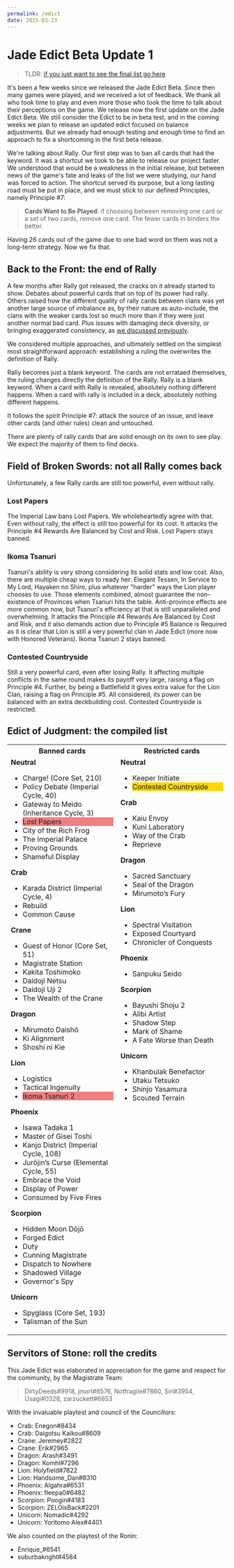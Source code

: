 ```yaml
---
permalink: /edict
date: 2015-03-23
---
```


# Jade Edict Beta Update 1

> TLDR: [if you just want to see the final list go here](#edict-of-judgment-the-compiled-list)

It's been a few weeks since we released the Jade Edict Beta. Since then many games were played, and we received a lot of feedback. We thank all who took time to play and even more those who took the time to talk about their perceptions on the game. We release now the first update on the Jade Edict Beta. We still consider the Edict to be in beta test, and in the coming weeks we plan to release an updated edict focused on balance adjustments. But we already had enough testing and enough time to find an approach to fix a shortcoming in the first beta release.

We're talking about Rally. Our first step was to ban all cards that had the keyword. It was a shortcut we took to be able to release our project faster. We understood that would be a weakness in the initial release, but between news of the game's fate and leaks of the list we were studying, our hand was forced to action. The shortcut served its purpose, but a long lasting road must be put in place, and we must stick to our defined Principles, namely Principle #7:

> **Cards Want to Be Played**: if choosing between removing one card or a set of two cards, remove one card. The fewer cards in binders the better.

Having 26 cards out of the game due to one bad word on them was not a long-term strategy. Now we fix that.

## Back to the Front: the end of Rally

A few months after Rally got released, the cracks on it already started to show. Debates about powerful cards that on top of its power had rally. Others raised how the different quality of rally cards between clans was yet another large source of imbalance as, by their nature as auto-include, the clans with the weaker cards lost so much more than if they were just another normal bad card. Plus issues with damaging deck diversity, or bringing exaggerated consistency, as [we discussed previously](edict-2021-02.md).

We considered multiple approaches, and ultimately settled on the simplest most straightforward approach: establishing a ruling the overwrites the definition of Rally.

Rally becomes just a blank keyword. The cards are not errataed themselves, the ruling changes directly the definition of the Rally. Rally is a blank keyword. When a card with Rally is revealed, absolutely nothing different happens. When a card with rally is included in a deck, absolutely nothing different happens.

It follows the spirit Principle #7: attack the source of an issue, and leave other cards (and other rules) clean and untouched.

There are plenty of rally cards that are solid enough on its own to see play. We expect the majority of them to find decks.

## Field of Broken Swords: not all Rally comes back

Unfortunately, a few Rally cards are still too powerful, even without rally.

### Lost Papers

The Imperial Law bans Lost Papers. We wholeheartedly agree with that. Even without rally, the effect is still too powerful for its cost. It attacks the Principle #4 Rewards Are Balanced by Cost and Risk. Lost Papers stays banned.

### Ikoma Tsanuri

Tsanuri's ability is very strong considering its solid stats and low cost. Also, there are multiple cheap ways to ready her: Elegant Tessen, In Service to My Lord, Hayaken no Shiro, plus whatever "harder" ways the Lion player chooses to use. Those elements combined, almost guarantee the non-existence of Provinces when Tsanuri hits the table. Anti-province effects are more common now, but Tsanuri's efficiency at that is still unparalleled and overwhelming. It attacks the Principle #4 Rewards Are Balanced by Cost and Risk, and it also demands action due to Principle #5 Balance is Required as it is clear that Lion is still a very powerful clan in Jade Edict (more now with Honored Veterans). Ikoma Tsanuri 2 stays banned.

### Contested Countryside

Still a very powerful card, even after losing Rally. It affecting multiple conflicts in the same round makes its payoff very large, raising a flag on Principle #4. Further, by being a Battlefield it gives extra value for the Lion Clan, raising a flag on Principle #5. All considered, its power can be balanced with an extra deckbuilding cost. Contested Countryside is restricted.

## Edict of Judgment: the compiled list

<table>
    <tr> 
        <th>Banned cards</th>
        <th>Restricted cards</th> 
    </tr>
    <tr>
        <td style="width:50%;vertical-align: top;">
            <strong>Neutral</strong>
            <ul>
                <li>Charge! (Core Set, 210)</li>
                <li>Policy Debate (Imperial Cycle, 40)</li>
                <li>Gateway to Meido (Inheritance Cycle, 3)</li>
                <li style="background-color: #f08080;">Lost Papers</li>
                <li>City of the Rich Frog</li>
                <li>The Imperial Palace</li>
                <li>Proving Grounds</li>
                <li>Shameful Display</li>
            </ul>
            <strong>Crab</strong>
            <ul>
                <li>Karada District (Imperial Cycle, 4)</li>
                <li>Rebuild</li>
                <li>Common Cause</li>
            </ul>
            <strong>Crane</strong>
            <ul>
                <li>Guest of Honor (Core Set, 51)</li>
                <li>Magistrate Station</li>
                <li>Kakita Toshimoko</li>
                <li>Daidoji Netsu</li>
                <li>Daidoji Uji 2</li>
                <li>The Wealth of the Crane</li>
            </ul>
            <strong>Dragon</strong>
            <ul>
                <li>Mirumoto Daishō</li>
                <li>Ki Alignment</li>
                <li>Shoshi ni Kie</li>
            </ul>
            <strong>Lion</strong>
            <ul>
                <li>Logistics</li>
                <li>Tactical Ingenuity</li>
                <li style="background-color: #f08080;">Ikoma Tsanuri 2</li>
            </ul>
            <strong>Phoenix</strong>
            <ul>
                <li>Isawa Tadaka 1</li>
                <li>Master of Gisei Toshi</li>
                <li>Kanjo District (Imperial Cycle, 108)</li>
                <li>Jurōjin’s Curse (Elemental Cycle, 55)</li>
                <li>Embrace the Void</li>
                <li>Display of Power</li>
                <li>Consumed by Five Fires</li>
            </ul>
            <strong>Scorpion</strong>
            <ul>
                <li>Hidden Moon Dōjō</li>
                <li>Forged Edict</li>
                <li>Duty</li>
                <li>Cunning Magistrate</li>
                <li>Dispatch to Nowhere</li>
                <li>Shadowed Village</li>
                <li>Governor's Spy</li>
            </ul>
            <strong>Unicorn</strong>
            <ul>
                <li>Spyglass (Core Set, 193)</li>
                <li>Talisman of the Sun</li>
            </ul>
        </td>
        <td style="width:50%;vertical-align: top;">
            <strong>Neutral</strong>
            <ul>
                <li>Keeper Initiate</li>
                <li style="background-color: #ffd700;">Contested Countryside</li>
            </ul>
            <strong>Crab</strong>
            <ul>
                <li>Kaiu Envoy</li>
                <li>Kuni Laboratory</li>
                <li>Way of the Crab</li>
                <li>Reprieve</li>
            </ul>
            <strong>Dragon</strong>
            <ul>
                <li>Sacred Sanctuary</li>
                <li>Seal of the Dragon</li>
                <li>Mirumoto’s Fury</li>
            </ul>
            <strong>Lion</strong>
            <ul>
                <li>Spectral Visitation</li>
                <li>Exposed Courtyard</li>
                <li>Chronicler of Conquests</li>
            </ul>
            <strong>Phoenix</strong>
            <ul>
                <li>Sanpuku Seido</li>
            </ul>
            <strong>Scorpion</strong>
            <ul>
                <li>Bayushi Shoju 2</li>
                <li>Alibi Artist</li>
                <li>Shadow Step</li>
                <li>Mark of Shame</li>
                <li>A Fate Worse than Death</li>
            </ul>
            <strong>Unicorn</strong>
            <ul>
                <li>Khanbulak Benefactor</li>
                <li>Utaku Tetsuko</li>
                <li>Shinjo Yasamura</li>
                <li>Scouted Terrain</li>
            </ul>
        </td>
    </tr>
</table>

## Servitors of Stone: roll the credits

This Jade Edict was elaborated in appreciation for the game and respect for the community, by the Magistrate Team:

> DirtyDeeds#9918, jmart#6576, Notfragile#7860, Siri#3954, Usagi#0328, zarzuckett#6853

With the invaluable playtest and council of the Councillors:

- Crab: Enegon#8434
- Crab: Daigotsu Kaikou#8609
- Crane: Jeremey#2822
- Crane: Erik#2965
- Dragon: Arash#3491
- Dragon: Komhl#7296
- Lion: Holyfield#7822
- Lion: Handsome_Dan#8310
- Phoenix: Algahra#6531
- Phoenix: fleepa0#6482
- Scorpion: Poogin#4183
- Scorpion: ZELOisBack#2201
- Unicorn: Nomadic#4292
- Unicorn: Yoritomo Alex#4401

We also counted on the playtest of the Ronin:

- Enrique\_#6541
- suburbaknght#4584
